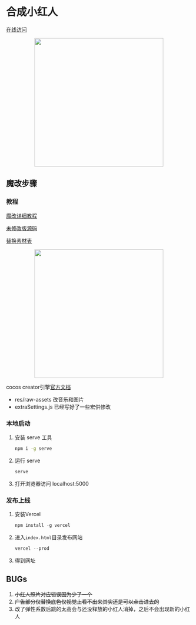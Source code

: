# 合成小红人

[在线访问](https://sml.xx-xx-xx.vercel.app/)

<div align=center><img src="https://gitee.com/xx-xx-xx/images/raw/master/img/4ed917f85479a7fa6b5f4b6674ff646.jpg" width="350;" /></div>

## 魔改步骤

### 教程

[魔改详细教程](https://cloud.tencent.com/developer/article/1782433)

[未修改版源码](https://github.com/liyupi/daxigua/releases/tag/1.0.0)

[替换素材表](https://docs.qq.com/sheet/DS0d2VVVJYmpvZ0pZ?tab=BB08J2&_t=1612024933646)

<div align=center><img src="https://gitee.com/xx-xx-xx/images/raw/master/img/20210302143533.png" width="350;" /></div>

cocos creator引擎[官方文档](https://docs.cocos.com/creator/manual/zh/)

- res/raw-assets 改音乐和图片
- extraSettings.js 已经写好了一些宏供修改

### 本地启动

1. 安装 serve 工具

   ```bash
   npm i -g serve
   ```

2. 运行 serve

   ```bash
   serve
   ```

3. 打开浏览器访问 localhost:5000

### 发布上线

1. 安装Vercel

   ```js
   npm install -g vercel
   ```

2. 进入`index.html`目录发布网站

   ```js
   vercel --prod
   ```

3. 得到网址

## BUGs

1. ~~小红人照片对应错误因为少了一个~~
3. ~~广告部分仅替换底色仅视觉上看不出来其实还是可以点击进去的~~
3. 改了弹性系数后跳的太高会与还没释放的小红人消掉，之后不会出现新的小红人
